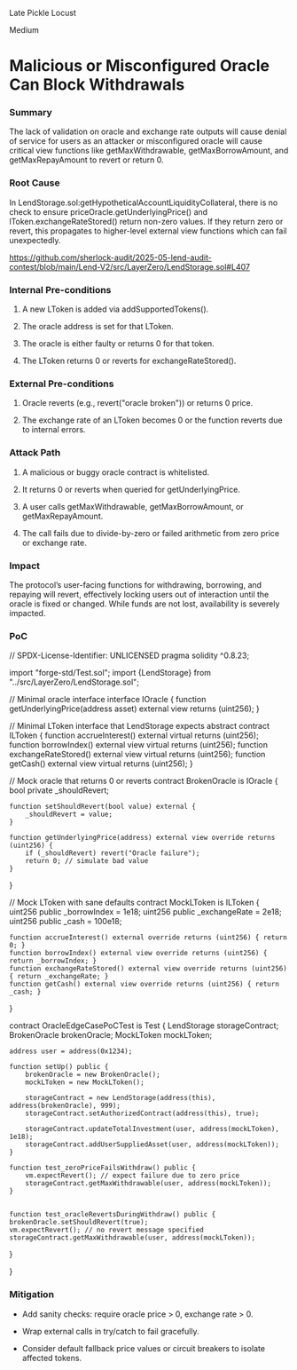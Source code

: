 Late Pickle Locust

Medium

# Malicious or Misconfigured Oracle Can Block Withdrawals

### Summary

The lack of validation on oracle and exchange rate outputs will cause denial of service for users as an attacker or misconfigured oracle will cause critical view functions like getMaxWithdrawable, getMaxBorrowAmount, and getMaxRepayAmount to revert or return 0.

### Root Cause

In LendStorage.sol:getHypotheticalAccountLiquidityCollateral, there is no check to ensure priceOracle.getUnderlyingPrice() and lToken.exchangeRateStored() return non-zero values. If they return zero or revert, this propagates to higher-level external view functions which can fail unexpectedly.

https://github.com/sherlock-audit/2025-05-lend-audit-contest/blob/main/Lend-V2/src/LayerZero/LendStorage.sol#L407

### Internal Pre-conditions

1. A new LToken is added via addSupportedTokens().

2. The oracle address is set for that LToken.

3. The oracle is either faulty or returns 0 for that token.

4. The LToken returns 0 or reverts for exchangeRateStored().

### External Pre-conditions

1. Oracle reverts (e.g., revert("oracle broken")) or returns 0 price.

2. The exchange rate of an LToken becomes 0 or the function reverts due to internal errors.

### Attack Path

1. A malicious or buggy oracle contract is whitelisted.

2. It returns 0 or reverts when queried for getUnderlyingPrice.

3. A user calls getMaxWithdrawable, getMaxBorrowAmount, or getMaxRepayAmount.

4. The call fails due to divide-by-zero or failed arithmetic from zero price or exchange rate.

### Impact

The protocol’s user-facing functions for withdrawing, borrowing, and repaying will revert, effectively locking users out of interaction until the oracle is fixed or changed. While funds are not lost, availability is severely impacted.

### PoC

// SPDX-License-Identifier: UNLICENSED
pragma solidity ^0.8.23;

import "forge-std/Test.sol";
import {LendStorage} from "../src/LayerZero/LendStorage.sol";


// Minimal oracle interface
interface IOracle {
    function getUnderlyingPrice(address asset) external view returns (uint256);
}

// Minimal LToken interface that LendStorage expects
abstract contract ILToken {
    function accrueInterest() external virtual returns (uint256);
    function borrowIndex() external view virtual returns (uint256);
    function exchangeRateStored() external view virtual returns (uint256);
    function getCash() external view virtual returns (uint256);
}

// Mock oracle that returns 0 or reverts
contract BrokenOracle is IOracle {
    bool private _shouldRevert;

    function setShouldRevert(bool value) external {
        _shouldRevert = value;
    }

    function getUnderlyingPrice(address) external view override returns (uint256) {
        if (_shouldRevert) revert("Oracle failure");
        return 0; // simulate bad value
    }
}

// Mock LToken with sane defaults
contract MockLToken is ILToken {
    uint256 public _borrowIndex = 1e18;
    uint256 public _exchangeRate = 2e18;
    uint256 public _cash = 100e18;

    function accrueInterest() external override returns (uint256) { return 0; }
    function borrowIndex() external view override returns (uint256) { return _borrowIndex; }
    function exchangeRateStored() external view override returns (uint256) { return _exchangeRate; }
    function getCash() external view override returns (uint256) { return _cash; }
}

contract OracleEdgeCasePoCTest is Test {
    LendStorage storageContract;
    BrokenOracle brokenOracle;
    MockLToken mockLToken;

    address user = address(0x1234);

    function setUp() public {
        brokenOracle = new BrokenOracle();
        mockLToken = new MockLToken();

        storageContract = new LendStorage(address(this), address(brokenOracle), 999);
        storageContract.setAuthorizedContract(address(this), true);

        storageContract.updateTotalInvestment(user, address(mockLToken), 1e18);
        storageContract.addUserSuppliedAsset(user, address(mockLToken));
    }

    function test_zeroPriceFailsWithdraw() public {
        vm.expectRevert(); // expect failure due to zero price
        storageContract.getMaxWithdrawable(user, address(mockLToken));
    }


    function test_oracleRevertsDuringWithdraw() public {
    brokenOracle.setShouldRevert(true);
    vm.expectRevert(); // no revert message specified
    storageContract.getMaxWithdrawable(user, address(mockLToken));
}

}


### Mitigation

- Add sanity checks: require oracle price > 0, exchange rate > 0.

- Wrap external calls in try/catch to fail gracefully.

- Consider default fallback price values or circuit breakers to isolate affected tokens.